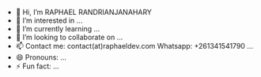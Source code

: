 - 👋 Hi, I’m RAPHAEL RANDRIANJANAHARY
- 👀 I’m interested in ...
- 🌱 I’m currently learning ...
- 💞️ I’m looking to collaborate on ...
- 📫 Contact me: contact(at)raphaeldev.com Whatsapp: +261341541790 ...
- 😄 Pronouns: ...
- ⚡ Fun fact: ...

<!---
raphaelvar/raphaelvar is a ✨ special ✨ repository because its `README.md` (this file) appears on your GitHub profile.
You can click the Preview link to take a look at your changes.
--->
